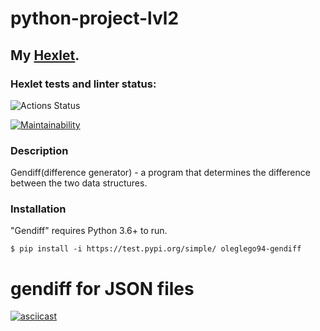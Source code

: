 # python-project-lvl2
## My [Hexlet](https://ru.hexlet.io/u/o_legleg_o).
### Hexlet tests and linter status:

![Actions Status](/workflows/hexlet-check/badge.svg)

[![Maintainability](https://api.codeclimate.com/v1/badges/ee4b89fc17de5b826ef0/maintainability)](https://codeclimate.com/github/oleglego94/python-project-lvl2/maintainability)

### Description
Gendiff(difference generator) - a program that determines the difference between the two data structures.
### Installation
"Gendiff" requires Python 3.6+ to run.
```
$ pip install -i https://test.pypi.org/simple/ oleglego94-gendiff
```

# gendiff for JSON files

[![asciicast](https://asciinema.org/a/3wt6e1JNVpZR0uv9EBaMD0fiF.svg)](https://asciinema.org/a/3wt6e1JNVpZR0uv9EBaMD0fiF)
